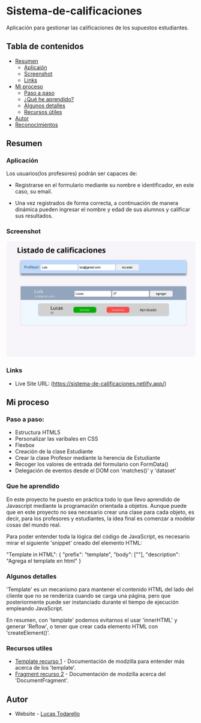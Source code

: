 # Sistema-de-calificaciones

Aplicación para gestionar las calificaciones de los supuestos estudiantes.

## Tabla de contenidos

- [Resumen](#resumen)
  - [Aplicaión](#la-aplicacion)
  - [Screenshot](#screenshot)
  - [Links](#links)
- [Mi proceso](#mi-proceso)
  - [Paso a paso](#paso-a-paso)
  - [¿Qué he aprendido?](#que-he-aprendido)
  - [Algunos detalles](#algunos-detalles)
  - [Recursos útiles](#recursos-utiles)
- [Autor](#autor)
- [Reconocimientos](#reconocimientos)


## Resumen

### Aplicación

Los usuarios(los profesores) podrán ser capaces de:

- Registrarse en el formulario mediante su nombre e identificador, en este caso, su email.

- Una vez registrados de forma correcta, a continuación de manera dinámica pueden ingresar el nombre y edad de sus alumnos y calificar sus resultados.

### Screenshot

![](./screenshot.jpeg)

### Links

- Live Site URL: (https://sistema-de-calificaciones.netlify.app/)

## Mi proceso

### Paso a paso:

- Estructura HTML5
- Personalizar las varibales en CSS
- Flexbox
- Creación de la clase Estudiante
- Crear la clase Profesor mediante la herencia de Estudiante
- Recoger los valores de entrada del formulario con FormData()
- Delegación de eventos desde el DOM con 'matches()' y 'dataset'


### Que he aprendido

En este proyecto he puesto en práctica todo lo que llevo aprendido de Javascript mediante la programación orientada a objetos. Aunque puede que en este proyecto no sea necesario crear una clase para cada objeto, es decir, para los profesores y estudiantes, la idea final es comenzar a modelar cosas del mundo real.

Para poder entender toda la lógica del código de JavaScript, es necesario mirar el siguiente 'snippet' creado del elemento HTML:

"Template in HTML": {
    "prefix": "template",
    "body": ["<template>$1</template>"],
    "description": "Agrega el template en html"
}

### Algunos detalles

'Template' es un mecanismo para mantener el contenido HTML del lado del cliente que no se renderiza cuando se carga una página, pero que posteriormente puede ser instanciado durante el tiempo de ejecución empleando JavaScript.

En resumen, con 'template' podemos evitarnos el usar 'innerHTML' y generar 'Reflow', o tener que crear cada elemento HTML con 'createElement()'.

### Recursos utiles

- [Template recurso 1](https://developer.mozilla.org/en-US/docs/Web/HTML/Element/template#avoiding_documentfragment_pitfall) - Documentación de modzilla para entender más acerca de los 'template'.
- [Fragment recurso 2](https://developer.mozilla.org/en-US/docs/Web/API/DocumentFragment) - Documentación de modzilla acerca del 'DocumentFragment'.

## Autor

- Website - [Lucas Todarello](https://lucas-todarello-portfolio.netlify.app/)

